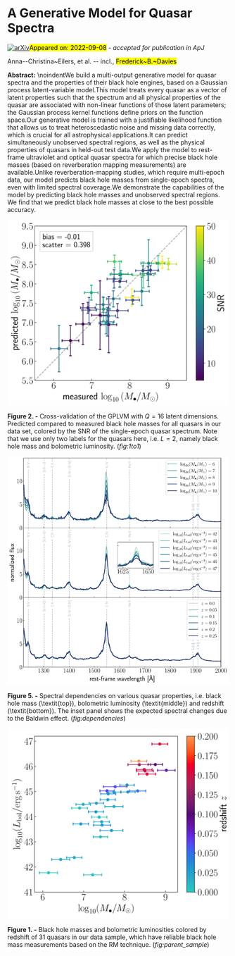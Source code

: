 <div class="macros" style="visibility:hidden;">
$\newcommand{\ensuremath}{}$
$\newcommand{\xspace}{}$
$\newcommand{\object}[1]{\texttt{#1}}$
$\newcommand{\farcs}{{.}''}$
$\newcommand{\farcm}{{.}'}$
$\newcommand{\arcsec}{''}$
$\newcommand{\arcmin}{'}$
$\newcommand{\ion}[2]{#1#2}$
$\newcommand{\textsc}[1]{\textrm{#1}}$
$\newcommand{\hl}[1]{\textrm{#1}}$
$\newcommand$
$\newcommand{\lya}{Ly\alpha }$
$\newcommand{\lyb}{Ly\beta }$
$\newcommand{\lyc}{Ly\gamma }$
$\newcommand{\taueff}{\tau_{\rm eff} }$
$\newcommand{\cmpch}{cMpc h^{-1} }$
$\newcommand{\kms}{km s^{-1}}$
$\newcommand{\oi}{\ion{O}{1}}$
$\newcommand{\heii}{\ion{He}{2}}$
$\newcommand{\cii}{[\ion{C}{2}]}$
$\newcommand{\civ}{\ion{C}{4}}$
$\newcommand{\mgii}{\ion{Mg}{2}}$
$\newcommand{\siiv}{\ion{Si}{4}}$
$\newcommand{\siii}{\ion{Si}{2}}$
$\newcommand{\oiii}{[\ion{O}{3}]}$
$\newcommand{\co}{\rm CO (6-5)}$
$\newcommand{\het}{heteroscedasticity}$
$\newcommand{\ha}{H\alpha }$
$\newcommand{\hb}{H\beta }$
$\newcommand{\msr}{M_\bullet-\sigma_\ast~relation}$</div>

<div class="macros" style="visibility:hidden;">
$\newcommand{$\ensuremath$}{}$
$\newcommand{$\xspace$}{}$
$\newcommand{$\object$}[1]{\texttt{#1}}$
$\newcommand{$\farcs$}{{.}''}$
$\newcommand{$\farcm$}{{.}'}$
$\newcommand{$\arcsec$}{''}$
$\newcommand{$\arcmin$}{'}$
$\newcommand{$\ion$}[2]{#1#2}$
$\newcommand{$\textsc$}[1]{\textrm{#1}}$
$\newcommand{$\hl$}[1]{\textrm{#1}}$
$\newcommand$
$\newcommand{$\lya$}{Ly\alpha }$
$\newcommand{$\lyb$}{Ly\beta }$
$\newcommand{$\lyc$}{Ly\gamma }$
$\newcommand{$\taueff$}{\tau_{\rm eff} }$
$\newcommand{$\cmpch$}{cMpc h^{-1} }$
$\newcommand{$\kms$}{km s^{-1}}$
$\newcommand{$\oi$}{$\ion${O}{1}}$
$\newcommand{$\heii$}{$\ion${He}{2}}$
$\newcommand{$\cii$}{[$\ion${C}{2}]}$
$\newcommand{$\civ$}{$\ion${C}{4}}$
$\newcommand{$\mgii$}{$\ion${Mg}{2}}$
$\newcommand{$\siiv$}{$\ion${Si}{4}}$
$\newcommand{$\siii$}{$\ion${Si}{2}}$
$\newcommand{$\oi$ii}{[$\ion${O}{3}]}$
$\newcommand{$\co$}{\rm CO (6-5)}$
$\newcommand{$\het$}{heteroscedasticity}$
$\newcommand{$\ha$}{H\alpha }$
$\newcommand{$\hb$}{H\beta }$
$\newcommand{$\msr$}{M_\bullet-\sigma_\ast~relation}$</div>



<div id="title">

#  A Generative Model for Quasar Spectra

</div>
<div id="comments">

[![arXiv](https://img.shields.io/badge/arXiv-2209.02725-b31b1b.svg)](https://arxiv.org/abs/2209.02725)<mark>Appeared on: 2022-09-08</mark> - _accepted for publication in ApJ_

</div>
<div id="authors">

Anna--Christina~Eilers, et al. -- incl., <mark>Frederick~B.~Davies</mark>

</div>
<div id="abstract">

**Abstract:** \noindentWe build a multi-output generative model for quasar spectra and the properties of their black hole engines, based on a Gaussian process latent-variable model.This model treats every quasar as a vector of latent properties such that the spectrum and all physical properties of the quasar are associated with non-linear functions of those latent parameters; the Gaussian process kernel functions define priors on the function space.Our generative model is trained with a justifiable likelihood function that allows us to treat heteroscedastic noise and missing data correctly, which is crucial for all astrophysical applications.It can predict simultaneously unobserved spectral regions, as well as the physical properties of quasars in held-out test data.We apply the model to rest-frame ultraviolet and optical quasar spectra for which precise black hole masses (based on reverberation mapping measurements) are available.Unlike reverberation-mapping studies, which require multi-epoch data, our model predicts black hole masses from single-epoch spectra, even with limited spectral coverage.We demonstrate the capabilities of the model by predicting black hole masses and unobserved spectral regions. We find that we predict black hole masses at close to the best possible accuracy.

</div>

<div id="div_fig1">

<img src="tmp_2209.02725/./1to1_0_f_ps_s42_HST_1220_5000_2A_band1fixed_noSNRcut_beta10_new_2kernels_cross_N30_D1889_L2_Q16_SNR_overlap.png" alt="Fig2" width="100%"/>

**Figure 2. -** Cross-validation of the GPLVM with $Q=16$ latent dimensions. Predicted compared to measured black hole masses for all quasars in our data set, colored by the SNR of the single-epoch quasar spectrum. Note that we use only two labels for the quasars here, i.e. $L=2$, namely black hole mass and bolometric luminosity.  (*fig:1to1*)

</div>
<div id="div_fig2">

<img src="tmp_2209.02725/./spectra_ps_s42_HST_1220_5000_2A_band1fixed_noSNRcut_beta10_new_2kernels_cross_N30_D1889_L3_Q16_qq4_qq4_new.png" alt="Fig5" width="100%"/>

**Figure 5. -** Spectral dependencies on various quasar properties, i.e. black hole mass (\textit{top}), bolometric luminosity (\textit{middle}) and redshift (\textit{bottom}). The inset panel shows the expected spectral changes due to the Baldwin effect.  (*fig:dependencies*)

</div>
<div id="div_fig3">

<img src="tmp_2209.02725/./sample.png" alt="Fig1" width="100%"/>

**Figure 1. -** Black hole masses and bolometric luminosities colored by redshift of 31 quasars in our data sample, which have reliable black hole mass measurements based on the RM technique.  (*fig:parent_sample*)

</div>